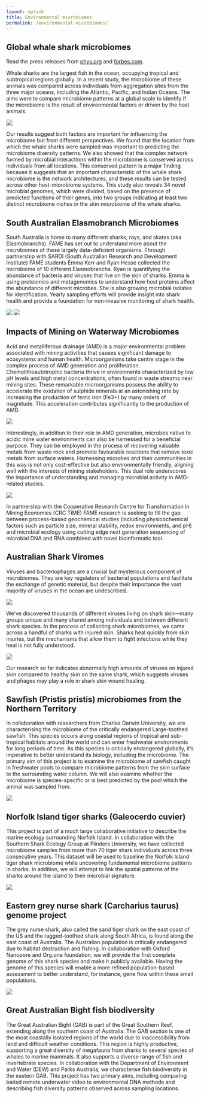 ```yaml
---
layout: splash
title: Environmental microbiomes
permalink: /environmental-microbiomes/
---
```


## Global whale shark microbiomes

Read the press releases from [phys.org](https://phys.org/news/2023-08-whale-shark-health-habitat-dietand.html)
and [forbes.com](https://www.forbes.com/sites/melissacristinamarquez/2023/08/30/unveiling-the-microscopic-universe-of-whale-sharks/?sh=4f6d3cc142fb).

Whale sharks are the largest fish in the ocean, occupying tropical and subtropical regions globally. In a recent study, the microbiome of these animals was compared across individuals from aggregation sites from the three major oceans, including the Atlantic, Pacific, and Indian Oceans. The aims were to compare microbiome patterns at a global scale to identify if the microbiome is the result of environmental factors or driven by the host animals. 

![](/assets/images/whaleshark.jpeg)

Our results suggest both factors are important for influencing the microbiome but from different perspectives. We found that the location from which the whale sharks were sampled was important to predicting the microbiome diversity patterns. We also showed that the complex network formed by microbial interactions within the microbiome is conserved across individuals from all locations. This conserved pattern is a major finding because it suggests that an important characteristic of the whale shark microbiome is the network architectures, and these results can be tested across other host-microbiome systems. This study also reveals 34 novel microbial genomes, which were divided, based on the presence of predicted functions of their genes, into two groups indicating at least two distinct microbiome niches in the skin microbiome of the whale sharks.

## South Australian Elasmobranch Microbiomes 

South Australia is home to many different sharks, rays, and skates (aka Elasmobranchs). FAME has set out to understand more about the microbiomes of these largely data-deficient organisms. Through partnership with SARDI (South Australian Research and Development Institute) FAME students Emma Kerr and Ryan Hesse collected the microbiome of 10 different Elasmobranchs. Ryan is quantifying the abundance of bacteria and viruses that live on the skin of sharks. Emma is using proteomics and metagenomics to understand how host proteins affect the abundance of different microbes. She is also growing microbial isolates for identification. Yearly sampling efforts will provide insight into shark health and provide a foundation for non-invasive monitoring of shark health.

![](/assets/images/elasmo1.jpg)
![](/assets/images/elasmo2.jpg)

## Impacts of Mining on Waterway Microbiomes

Acid and metalliferous drainage (AMD) is a major environmental problem associated with mining activities that causes significant damage to ecosystems and human health. Microorganisms take centre stage in the complex process of AMD generation and proliferation. Chemolithoautotrophic bacteria thrive in environments characterized by low pH levels and high metal concentrations, often found in waste streams near mining sites. These remarkable microorganisms possess the ability to accelerate the oxidation of sulphide minerals at an astonishing rate by increasing the production of ferric iron (Fe3+) by many orders of magnitude. This acceleration contributes significantly to the production of AMD.

![](/assets/images/mining1.jpeg)

Interestingly, in addition to their role in AMD generation, microbes native to acidic mine water environments can also be harnessed for a beneficial purpose. They can be employed in the process of recovering valuable metals from waste rock and promote favourable reactions that remove toxic metals from surface waters. Harnessing microbes and their communities in this way is not only cost-effective but also environmentally friendly, aligning well with the interests of mining stakeholders. This dual role underscores the importance of understanding and managing microbial activity in AMD-related studies.

![](/assets/images/mining2.jpeg)

In partnership with the Cooperative Research Centre for Transformation in Mining Economies (CRC TiME) FAME research is seeking to fill the gap between process-based geochemical studies (including physicochemical factors such as particle size, mineral stability, redox environments, and pH) and microbial ecology using cutting edge next generation sequencing of microbial DNA and RNA combined with novel bioinformatic tool.

## Australian Shark Viromes

Viruses and bacteriophages are a crucial but mysterious component of microbiomes. They are key regulators of bacterial populations and facilitate the exchange of genetic material, but despite their importance the vast majority of viruses in the ocean are undescribed. 

![](/assets/images/shark2.jpg)

We’ve discovered thousands of different viruses living on shark skin—many groups unique and many shared among individuals and between different shark species. In the process of collecting shark microbiomes, we came across a handful of sharks with injured skin. Sharks heal quickly from skin injuries, but the mechanisms that allow them to fight infections while they heal is not fully understood. 

![](/assets/images/shark3.jpg)

Our research so far indicates abnormally high amounts of viruses on injured skin compared to healthy skin on the same shark, which suggests viruses and phages may play a role in shark skin wound healing.

## Sawfish (Pristis pristis) microbiomes from the Northern Territory

In collaboration with researchers from Charles Darwin University, we are characterising the microbiome of the critically endangered Large-toothed sawfish. This species occurs along coastal regions of tropical and sub-tropical habitats around the world and can enter freshwater environments for long periods of time. As this species is critically endangered globally, it’s imperative to better understand its biology, including the microbiome. The primary aim of this project is to examine the microbiome of sawfish caught in freshwater pools to compare microbiome patterns from the skin surface to the surrounding water column. We will also examine whether the microbiome is species-specific or is best predicted by the pool which the animal was sampled from.

![](/assets/images/sawfish.jpg)

## Norfolk Island tiger sharks (Galeocerdo cuvier)

This project is part of a much large collaborative initiative to describe the marine ecology surrounding Norfolk Island. In collaboration with the Southern Shark Ecology Group at Flinders University, we have collected microbiome samples from more than 70 tiger shark individuals across three consecutive years. This dataset will be used to baseline the Norfolk Island tiger shark microbiome while uncovering fundamental microbiome patterns in sharks. In addition, we will attempt to link the spatial patterns of the sharks around the island to their microbial signature.

![](/assets/images/tigershark.jpg)

## Eastern grey nurse shark (Carcharius taurus) genome project

The grey nurse shark, also called the sand tiger shark on the east coast of the US and the ragged-toothed shark along South Africa, is found along the east coast of Australia. The Australian population is critically endangered due to habitat destruction and fishing. In collaboration with Oxford Nanopore and Org.one foundation, we will provide the first complete genome of this shark species and make it publicly available. Having the genome of this species will enable a more refined population-based assessment to better understand, for instance, gene flow within these small populations.

![](/assets/images/fishmike.jpg)

## Great Australian Bight fish biodiversity

The Great Australian Bight (GAB) is part of the Great Southern Reef, extending along the southern coast of Australia. The GAB section is one of the most coastally isolated regions of the world due to inaccessibility from land and difficult weather conditions. This region is highly productive, supporting a great diversity of megafauna from sharks to several species of whales to marine mammals. It also supports a diverse range of fish and invertebrate species. In collaboration with the Department of Environment and Water (DEW) and Parks Australia, we characterise fish biodiversity in the eastern GAB. This project has two primary aims, including comparing baited remote underwater video to environmental DNA methods and describing fish diversity patterns observed across sampling locations.
